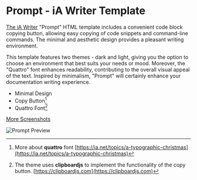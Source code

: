 # Prompt - iA Writer Template

[The iA Writer](https://ia.net/writer) "Prompt" HTML template includes a convenient code block copying button, allowing easy copying of code snippets and command-line commands. The minimal and aesthetic design provides a pleasant writing environment.

This template features two themes - dark and light, giving you the option to choose an environment that best suits your needs or mood. Moreover, the "Quattro" font enhances readability, contributing to the overall visual appeal of the text. Inspired by minimalism, "Prompt" will certainly enhance your documentation writing experience.

- Minimal Design
- Copy Button[^1]
- Quattro Font[^2]

[More Screenshots](https://github.com/pelemarse/prompt-ia-writer-template/wiki/Screenshots)

![Prompt Preview](https://user-images.githubusercontent.com/29234307/272749964-d4240f44-f4bc-4ca3-8b22-31085f5a743c.png)

[^1]: More about **quattro** font [https://ia.net/topics/a-typographic-christmas](https://ia.net/topics/a-typographic-christmas)
[^2]: The theme uses **clipboardjs** to implement the functionality of the copy button. [https://clipboardjs.com](https://clipboardjs.com)
